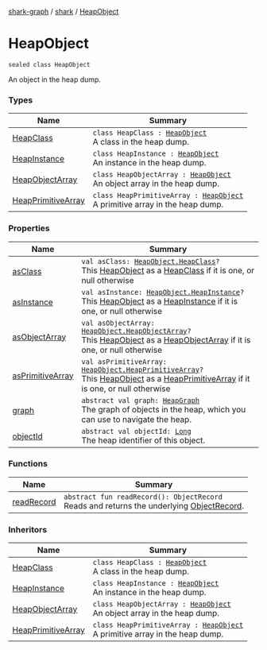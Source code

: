 [shark-graph](../../index.md) / [shark](../index.md) / [HeapObject](./index.md)

# HeapObject

`sealed class HeapObject`

An object in the heap dump.

### Types

| Name | Summary |
|---|---|
| [HeapClass](-heap-class/index.md) | `class HeapClass : `[`HeapObject`](./index.md)<br>A class in the heap dump. |
| [HeapInstance](-heap-instance/index.md) | `class HeapInstance : `[`HeapObject`](./index.md)<br>An instance in the heap dump. |
| [HeapObjectArray](-heap-object-array/index.md) | `class HeapObjectArray : `[`HeapObject`](./index.md)<br>An object array in the heap dump. |
| [HeapPrimitiveArray](-heap-primitive-array/index.md) | `class HeapPrimitiveArray : `[`HeapObject`](./index.md)<br>A primitive array in the heap dump. |

### Properties

| Name | Summary |
|---|---|
| [asClass](as-class.md) | `val asClass: `[`HeapObject.HeapClass`](-heap-class/index.md)`?`<br>This [HeapObject](./index.md) as a [HeapClass](-heap-class/index.md) if it is one, or null otherwise |
| [asInstance](as-instance.md) | `val asInstance: `[`HeapObject.HeapInstance`](-heap-instance/index.md)`?`<br>This [HeapObject](./index.md) as a [HeapInstance](-heap-instance/index.md) if it is one, or null otherwise |
| [asObjectArray](as-object-array.md) | `val asObjectArray: `[`HeapObject.HeapObjectArray`](-heap-object-array/index.md)`?`<br>This [HeapObject](./index.md) as a [HeapObjectArray](-heap-object-array/index.md) if it is one, or null otherwise |
| [asPrimitiveArray](as-primitive-array.md) | `val asPrimitiveArray: `[`HeapObject.HeapPrimitiveArray`](-heap-primitive-array/index.md)`?`<br>This [HeapObject](./index.md) as a [HeapPrimitiveArray](-heap-primitive-array/index.md) if it is one, or null otherwise |
| [graph](graph.md) | `abstract val graph: `[`HeapGraph`](../-heap-graph/index.md)<br>The graph of objects in the heap, which you can use to navigate the heap. |
| [objectId](object-id.md) | `abstract val objectId: `[`Long`](https://kotlinlang.org/api/latest/jvm/stdlib/kotlin/-long/index.html)<br>The heap identifier of this object. |

### Functions

| Name | Summary |
|---|---|
| [readRecord](read-record.md) | `abstract fun readRecord(): ObjectRecord`<br>Reads and returns the underlying [ObjectRecord](#). |

### Inheritors

| Name | Summary |
|---|---|
| [HeapClass](-heap-class/index.md) | `class HeapClass : `[`HeapObject`](./index.md)<br>A class in the heap dump. |
| [HeapInstance](-heap-instance/index.md) | `class HeapInstance : `[`HeapObject`](./index.md)<br>An instance in the heap dump. |
| [HeapObjectArray](-heap-object-array/index.md) | `class HeapObjectArray : `[`HeapObject`](./index.md)<br>An object array in the heap dump. |
| [HeapPrimitiveArray](-heap-primitive-array/index.md) | `class HeapPrimitiveArray : `[`HeapObject`](./index.md)<br>A primitive array in the heap dump. |
